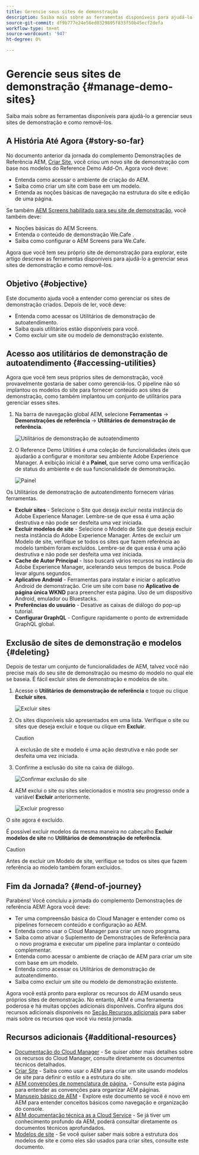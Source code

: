 ```yaml
---
title: Gerencie seus sites de demonstração
description: Saiba mais sobre as ferramentas disponíveis para ajudá-lo a gerenciar seus sites de demonstração e como removê-los.
source-git-commit: df9b777e24e56ed0329895f833f50b45ecf2defa
workflow-type: tm+mt
source-wordcount: '947'
ht-degree: 0%

---
```



# Gerencie seus sites de demonstração {#manage-demo-sites}

Saiba mais sobre as ferramentas disponíveis para ajudá-lo a gerenciar seus sites de demonstração e como removê-los.

## A História Até Agora {#story-so-far}

No documento anterior da jornada do complemento Demonstrações de Referência AEM, [Criar Site,](create-site.md) você criou um novo site de demonstração com base nos modelos do Reference Demo Add-On. Agora você deve:

* Entenda como acessar o ambiente de criação do AEM.
* Saiba como criar um site com base em um modelo.
* Entenda as noções básicas de navegação na estrutura do site e edição de uma página.

Se também [AEM Screens habilitado para seu site de demonstração,](screens.md) você também deve:

* Noções básicas do AEM Screens.
* Entenda o conteúdo de demonstração We.Cafe .
* Saiba como configurar o AEM Screens para We.Cafe.

Agora que você tem seu próprio site de demonstração para explorar, este artigo descreve as ferramentas disponíveis para ajudá-lo a gerenciar seus sites de demonstração e como removê-los.

## Objetivo {#objective}

Este documento ajuda você a entender como gerenciar os sites de demonstração criados. Depois de ler, você deve:

* Entenda como acessar os Utilitários de demonstração de autoatendimento.
* Saiba quais utilitários estão disponíveis para você.
* Como excluir um site ou modelo de demonstração existente.

## Acesso aos utilitários de demonstração de autoatendimento {#accessing-utilities}

Agora que você tem seus próprios sites de demonstração, você provavelmente gostaria de saber como gerenciá-los. O pipeline não só implantou os modelos do site para fornecer conteúdo aos sites de demonstração, como também implantou um conjunto de utilitários para gerenciar esses sites.

1. Na barra de navegação global AEM, selecione **Ferramentas** -> **Demonstrações de referência** -> **Utilitários de demonstração de referência**.

   ![Utilitários de demonstração de autoatendimento](assets/demo-utilities.png)

1. O Reference Demo Utilities é uma coleção de funcionalidades úteis que ajudarão a configurar e monitorar seu ambiente Adobe Experience Manager. A exibição inicial é a **Painel**, que serve como uma verificação de status do ambiente e de sua funcionalidade de demonstração.

   ![Painel](assets/dashboard.png)

Os Utilitários de demonstração de autoatendimento fornecem várias ferramentas.

* **Excluir sites** - Selecione o Site que deseja excluir nesta instância do Adobe Experience Manager. Lembre-se de que essa é uma ação destrutiva e não pode ser desfeita uma vez iniciada.
* **Excluir modelos de site** - Selecione o Modelo de Site que deseja excluir nesta instância do Adobe Experience Manager. Antes de excluir um Modelo de site, verifique se todos os sites que fazem referência ao modelo também foram excluídos. Lembre-se de que essa é uma ação destrutiva e não pode ser desfeita uma vez iniciada.
* **Cache de Autor Principal** - Isso buscará vários recursos na instância do Adobe Experience Manager, acelerando seus tempos de busca. Pode levar alguns segundos.
* **Aplicativo Android** - Ferramentas para instalar e iniciar o aplicativo Android de demonstração. Crie um site com base no **Aplicativo de página única WKND** para preencher esta página. Uso de um dispositivo Android, emulador ou Bluestacks.
* **Preferências do usuário** - Desative as caixas de diálogo do pop-up tutorial.
* **Configurar GraphQL** - Configure rapidamente o ponto de extremidade GraphQL global.

## Exclusão de sites de demonstração e modelos {#deleting}

Depois de testar um conjunto de funcionalidades de AEM, talvez você não precise mais do seu site de demonstração ou mesmo do modelo no qual ele se baseia. É fácil excluir sites de demonstração e modelos de site.

1. Acesse o **Utilitários de demonstração de referência** e toque ou clique **Excluir sites**.

   ![Excluir sites](assets/delete-sites.png)

1. Os sites disponíveis são apresentados em uma lista. Verifique o site ou sites que deseja excluir e toque ou clique em **Excluir**.

   >[!CAUTION]
   >
   >A exclusão de site e modelo é uma ação destrutiva e não pode ser desfeita uma vez iniciada.

1. Confirme a exclusão do site na caixa de diálogo.

   ![Confirmar exclusão do site](assets/confirm-site-delete.png)

1. AEM exclui o site ou sites selecionados e mostra seu progresso onde a variável **Excluir** anteriormente.

   ![Excluir progresso](assets/delete-progress.png)

O site agora é excluído.

É possível excluir modelos da mesma maneira no cabeçalho **Excluir modelos de site** no **Utilitários de demonstração de referência**.

>[!CAUTION]
>
>Antes de excluir um Modelo de site, verifique se todos os sites que fazem referência ao modelo também foram excluídos.

## Fim da Jornada? {#end-of-journey}

Parabéns! Você concluiu a jornada do complemento Demonstrações de referência AEM! Agora você deve:

* Ter uma compreensão básica do Cloud Manager e entender como os pipelines fornecem conteúdo e configuração ao AEM.
* Entenda como usar o Cloud Manager para criar um novo programa.
* Saiba como ativar o Suplemento de Demonstrações de Referência para o novo programa e executar um pipeline para implantar o conteúdo complementar.
* Entenda como acessar o ambiente de criação de AEM para criar um site com base em um modelo.
* Entenda como acessar os Utilitários de demonstração de autoatendimento.
* Saiba como excluir um site ou modelo de demonstração existente.

Agora você está pronto para explorar os recursos do AEM usando seus próprios sites de demonstração. No entanto, AEM é uma ferramenta poderosa e há muitas opções adicionais disponíveis. Confira alguns dos recursos adicionais disponíveis no [Seção Recursos adicionais](#additional-resources) para saber mais sobre os recursos que você viu nesta jornada.

## Recursos adicionais {#additional-resources}

* [Documentação do Cloud Manager](https://experienceleague.adobe.com/docs/experience-manager-cloud-service/onboarding/onboarding-concepts/cloud-manager-introduction.html) - Se quiser obter mais detalhes sobre os recursos do Cloud Manager, consulte diretamente os documentos técnicos detalhados.
* [Criar Site](/help/sites-cloud/administering/site-creation/create-site.md) - Saiba como usar o AEM para criar um site usando modelos de site para definir o estilo e a estrutura do site.
* [AEM convenções de nomenclatura de página.](/help/sites-cloud/authoring/fundamentals/organizing-pages.md#page-name-restrictions-and-best-practices) - Consulte esta página para entender as convenções para organizar AEM páginas.
* [Manuseio básico de AEM](/help/sites-cloud/authoring/getting-started/basic-handling.md) - Explore este documento se você é novo em AEM para entender conceitos básicos como navegação e organização do console.
* [AEM documentação técnica as a Cloud Service](https://experienceleague.adobe.com/docs/experience-manager-cloud-service.html?lang=pt-BR) - Se já tiver um conhecimento profundo da AEM, poderá consultar diretamente os documentos técnicos aprofundados.
* [Modelos de site](/help/sites-cloud/administering/site-creation/site-templates.md) - Se você quiser saber mais sobre a estrutura dos modelos de site e como eles são usados para criar sites, consulte este documento.
